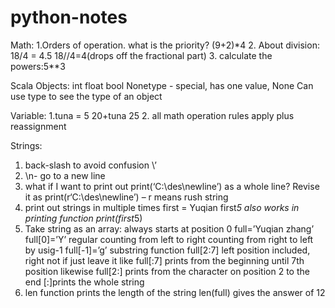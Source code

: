 # python-notes
Math:
1.Orders of operation. what is the priority?
(9+2)*4
2. About division:  18/4 = 4.5 18//4=4(drops off the fractional part)
3. calculate the powers:5**3 


Scala Objects:
int 
float
bool
Nonetype - special, has one value, None
Can use type to see the type of an object

Variable:
1.tuna = 5
  20+tuna
  25
2. all math operation rules apply plus reassignment

Strings:
1. back-slash to avoid confusion \’
2. \n- go to a new line
3. what if I want to print out  print(‘C:\des\newline’) as a whole line?
Revise it as print(r‘C:\des\newline’) – r means rush string
4. print out strings in multiple times 
first = Yuqian
first*5
also works in printing function print(first*5)
5. Take string as an array: always starts at position 0
full=’Yuqian zhang’
full[0]=’Y’ regular counting from left to right
counting from right to left by usig-1  full[-1]=’g’
substring function full[2:7] left position included, right not
if just leave it like full[:7] prints from the beginning until 7th position
likewise full[2:] prints from the character on position 2 to the end 
[:]prints the whole string
6. len function prints the length of the string
len(full) gives the answer of 12


